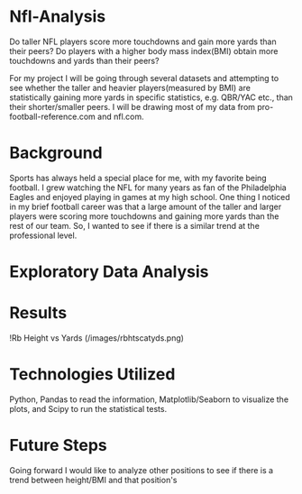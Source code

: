 # Nfl-Analysis
Do taller NFL players score more touchdowns and gain more yards than their peers? Do players with a higher body mass index(BMI) obtain more touchdowns and yards than their peers?


For my project I will be going through several datasets and attempting to see whether the taller and heavier players(measured by BMI) are statistically gaining more yards in specific statistics, e.g. QBR/YAC etc., than their shorter/smaller peers. I will be drawing most of my data from pro-football-reference.com and nfl.com.


# Background
Sports has always held a special place for me, with my favorite being football. I grew watching the NFL for many years as fan of the Philadelphia Eagles and enjoyed playing in games at my high school. One thing I noticed in my brief football career was that a large amount of the taller and larger players were scoring more touchdowns and gaining more yards than the rest of our team. So, I wanted to see if there is a similar trend at the professional level.

# Exploratory Data Analysis


# Results
!Rb Height vs Yards  (/images/rbhtscatyds.png)




# Technologies Utilized
Python, Pandas to read the information, Matplotlib/Seaborn to visualize the plots, and Scipy to run the statistical tests.


# Future Steps
Going forward I would like to analyze other positions to see if there is a trend between height/BMI and that position's 
